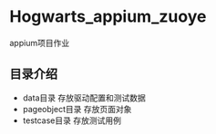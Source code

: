# Hogwarts_appium_zuoye
appium项目作业
## 目录介绍
- data目录  存放驱动配置和测试数据
- pageobject目录  存放页面对象
- testcase目录  存放测试用例